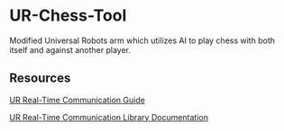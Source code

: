 # UR-Chess-Tool
Modified Universal Robots arm which utilizes AI to play chess with both itself and against another player.

## Resources


[UR Real-Time Communication Guide](https://www.universal-robots.com/articles/ur/interface-communication/real-time-data-exchange-rtde-guide/)


[UR Real-Time Communication Library Documentation](https://sdurobotics.gitlab.io/ur_rtde/index.html)
